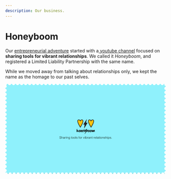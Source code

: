 ```yaml
---
description: Our business.
---
```


# Honeyboom

Our [entrepreneurial adventure](../notes/entrepreneurial-timeline.md) started with a[ youtube channel](https://www.youtube.com/channel/UCFkEEtX7yPtYD0Om0GPwL7w) focused on **sharing tools for vibrant relationships**. We called it _Honeyboom_, and registered a Limited Liability Partnership with the same name.

While we moved away from talking about relationships only, we kept the name as the homage to our past selves. 

![](../.gitbook/assets/fb-hb-cover-youtube.jpg)

